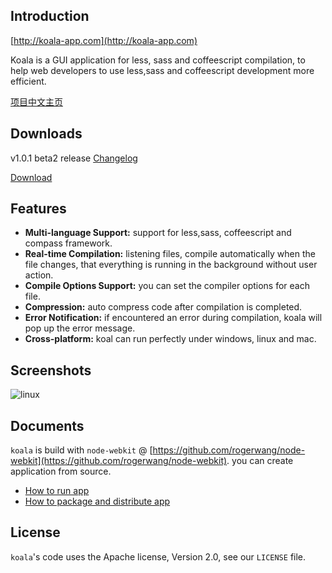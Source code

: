 ## Introduction

[http://koala-app.com](http://koala-app.com)

Koala is a GUI application for less, sass and coffeescript compilation, to help web developers to use less,sass and coffeescript development more efficient.

[项目中文主页](http://koala-app.com/index-zh.html)

## Downloads 
v1.0.1 beta2 release [Changelog](http://koala-app.com/#changelog)

[Download](http://koala-app.com/#download) 


## Features

* **Multi-language Support:** support for less,sass, coffeescript and compass framework.
* **Real-time Compilation:** listening files, compile automatically when the file changes, that everything is running in the background without user action.
* **Compile Options Support:** you can set the compiler options for each file.
* **Compression:** auto compress code after compilation is completed.
* **Error Notification:** if encountered an error during compilation, koala will pop up the error message.
* **Cross-platform:** koal can run perfectly under windows, linux and mac.

## Screenshots

![linux](http://oklai.github.com/koala/images/screenshots/linux.png)

## Documents

`koala` is build with `node-webkit` @ [https://github.com/rogerwang/node-webkit](https://github.com/rogerwang/node-webkit). you can create application from source.

* [How to run app](https://github.com/rogerwang/node-webkit/wiki/How-to-run-apps)
* [How to package and distribute app](https://github.com/rogerwang/node-webkit/wiki/How-to-package-and-distribute-your-apps)

## License

`koala`'s code uses the Apache license, Version 2.0, see our `LICENSE` file.
